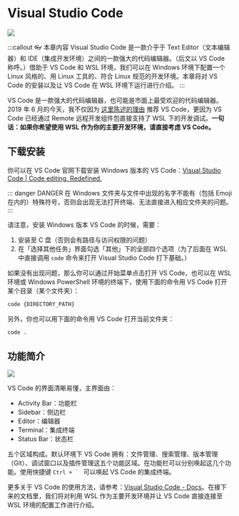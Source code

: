 # Visual Studio Code

![](https://i.loli.net/2019/05/13/5cd96b08b7f1f38773.png)

:::callout 👓 本章内容
Visual Studio Code 是一款介乎于 Text Editor（文本编辑器）和 IDE（集成开发环境）之间的一款强大的代码编辑器。（后文以 VS Code 称呼。）借助于 VS Code 和 WSL 环境，我们可以在 Windows 环境下配置一个 Linux 风格的、用 Linux 工具的、符合 Linux 规范的开发环境。本章将对 VS Code 的安装以及让 VS Code 在 WSL 环境下运行进行介绍。
:::

VS Code 是一款强大的代码编辑器，也可能是市面上最受欢迎的代码编辑器。2019 年 6 月的今天，我不仅因为 [这里陈述的理由](https://sspai.com/post/47719) 推荐 VS Code，更因为 VS Code 已经通过 Remote 远程开发组件包直接支持了 WSL 下的开发调试。**一句话：如果你希望使用 WSL 作为你的主要开发环境，请直接考虑 VS Code。**

## 下载安装

你可以在 VS Code 官网下载安装 Windows 版本的 VS Code：[Visual Studio Code | Code editing. Redefined.](https://code.visualstudio.com/)

::: danger DANGER
在 Windows 文件夹与文件中出现的名字不能有（包括 Emoji 在内的）特殊符号，否则会出现无法打开终端、无法直接进入相应文件夹的问题。
:::

请注意，安装 Windows 版本 VS Code 的时候，需要：

1. 安装至 C 盘（否则会有路径与访问权限的问题）
2. 在「选择其他任务」界面勾选「其他」下的全部四个选项（为了后面在 WSL 中直接调用 `code` 命令来打开 Visual Studio Code 打下基础。）

如果没有出现问题，那么你可以通过开始菜单点击打开 VS Code，也可以在 WSL 环境或 Windows PowerShell 环境的终端下，使用下面的命令用 VS Code 打开某个目录（某个文件夹）：

```bash
code {DIRECTORY_PATH}
```

另外，你也可以用下面的命令用 VS Code 打开当前文件夹：

```bash
code .
```

## 功能简介

![](https://i.loli.net/2020/01/06/avGVL54ceIBFhxR.png)

VS Code 的界面清晰易懂，主界面由：

- Activity Bar：功能栏
- Sidebar：侧边栏
- Editor：编辑器
- Terminal：集成终端
- Status Bar：状态栏

五个区域构成。默认环境下 VS Code 拥有：文件管理、搜索管理、版本管理（Git）、调试窗口以及插件管理这五个功能区域。在功能栏可以分别唤起这几个功能。使用快捷键 ``Ctrl + ` `` 可以唤起 VS Code 的集成终端。

更多关于 VS Code 的使用方法，请参考：[Visual Studio Code - Docs](https://code.visualstudio.com/docs)。在接下来的文档里，我们将对利用 WSL 作为主要开发环境并让 VS Code 直接连接至 WSL 环境的配置工作进行介绍。
